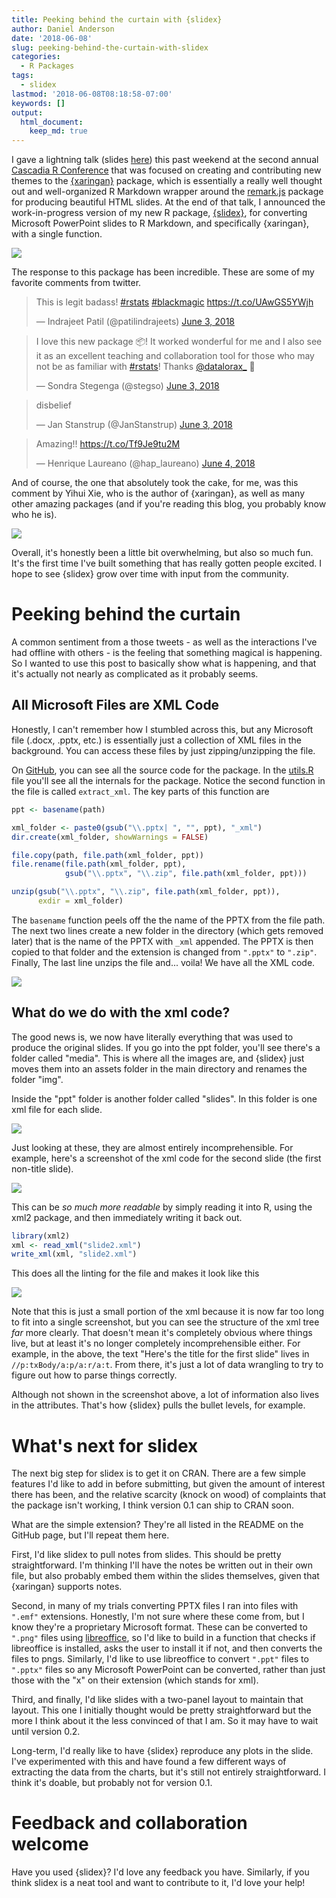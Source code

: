 ```yaml
---
title: Peeking behind the curtain with {slidex}
author: Daniel Anderson
date: '2018-06-08'
slug: peeking-behind-the-curtain-with-slidex
categories:
  - R Packages
tags:
  - slidex
lastmod: '2018-06-08T08:18:58-07:00'
keywords: []
output: 
  html_document:
    keep_md: true
---
```


I gave a lightning talk (slides [here](http://www.datalorax.com/talks/cascadia18/)) this past weekend at the second annual [Cascadia R Conference](https://cascadiarconf.com) that was focused on creating and contributing new themes to the [{xaringan}](https://github.com/yihui/xaringan) package, which is essentially a really well thought out and well-organized R Markdown wrapper around the [remark.js](https://github.com/gnab/remark) package for producing beautiful HTML slides. At the end of that talk, I announced the work-in-progress version of my new R package, [{slidex}](https://github.com/datalorax/slidex), for converting Microsoft PowerPoint slides to R Markdown, and specifically {xaringan}, with a single function. 

<img src="https://github.com/datalorax/slidex/raw/master/docs/slidex-preview.gif"/>

The response to this package has been incredible. These are some of my favorite comments from twitter.

<blockquote class="twitter-tweet" data-lang="en"><p lang="en" dir="ltr">This is legit badass! <a href="https://twitter.com/hashtag/rstats?src=hash&amp;ref_src=twsrc%5Etfw">#rstats</a> <a href="https://twitter.com/hashtag/blackmagic?src=hash&amp;ref_src=twsrc%5Etfw">#blackmagic</a> <a href="https://t.co/UAwGS5YWjh">https://t.co/UAwGS5YWjh</a></p>&mdash; Indrajeet Patil (@patilindrajeets) <a href="https://twitter.com/patilindrajeets/status/1003282765763305472?ref_src=twsrc%5Etfw">June 3, 2018</a></blockquote> <script async src="https://platform.twitter.com/widgets.js" charset="utf-8"></script> 

<blockquote class="twitter-tweet" data-lang="en"><p lang="en" dir="ltr">I love this new package 📦! It worked wonderful for me and I also see it as an excellent teaching and collaboration tool for those who may not be as familiar with <a href="https://twitter.com/hashtag/rstats?src=hash&amp;ref_src=twsrc%5Etfw">#rstats</a>! Thanks <a href="https://twitter.com/datalorax_?ref_src=twsrc%5Etfw">@datalorax_</a> 👏</p>&mdash; Sondra Stegenga (@stegso) <a href="https://twitter.com/stegso/status/1003287890065932288?ref_src=twsrc%5Etfw">June 3, 2018</a></blockquote> <script async src="https://platform.twitter.com/widgets.js" charset="utf-8"></script> 

<blockquote class="twitter-tweet" data-lang="en"><p lang="nl" dir="ltr">disbelief</p>&mdash; Jan Stanstrup (@JanStanstrup) <a href="https://twitter.com/JanStanstrup/status/1003390986964389898?ref_src=twsrc%5Etfw">June 3, 2018</a></blockquote> <script async src="https://platform.twitter.com/widgets.js" charset="utf-8"></script> 

<blockquote class="twitter-tweet" data-lang="en"><p lang="en" dir="ltr">Amazing!! <a href="https://t.co/Tf9Je9tu2M">https://t.co/Tf9Je9tu2M</a></p>&mdash; Henrique Laureano (@hap_laureano) <a href="https://twitter.com/hap_laureano/status/1003617692400738304?ref_src=twsrc%5Etfw">June 4, 2018</a></blockquote> <script async src="https://platform.twitter.com/widgets.js" charset="utf-8"></script> 


And of course, the one that absolutely took the cake, for me, was this comment by Yihui Xie, who is the author of {xaringan}, as well as many other amazing packages (and if you're reading this blog, you probably know who he is).

![](../2018-06-08-peeking-behind-the-curtain-with-slidex_files/img/yihui-comment.png)

Overall, it's honestly been a little bit overwhelming, but also so much fun. It's the first time I've built something that has really gotten people excited. I hope to see {slidex} grow over time with input from the community.

# Peeking behind the curtain
A common sentiment from a those tweets - as well as the interactions I've had offline with others - is the feeling that something magical is happening. So I wanted to use this post to basically show what is happening, and that it's actually not nearly as complicated as it probably seems.

## All Microsoft Files are XML Code
Honestly, I can't remember how I stumbled across this, but any Microsoft file (.docx, .pptx, etc.) is essentially just a collection of XML files in the background. You can access these files by just zipping/unzipping the file. 

On [GitHub](https://github.com/datalorax/slidex/), you can see all the source code for the package. In the [utils.R](https://github.com/datalorax/slidex/blob/master/R/utils.R) file you'll see all the internals for the package. Notice the second function in the file is called `extract_xml`. The key parts of this function are


```r
ppt <- basename(path)

xml_folder <- paste0(gsub("\\.pptx| ", "", ppt), "_xml")
dir.create(xml_folder, showWarnings = FALSE)

file.copy(path, file.path(xml_folder, ppt))
file.rename(file.path(xml_folder, ppt),
            gsub("\\.pptx", "\\.zip", file.path(xml_folder, ppt)))

unzip(gsub("\\.pptx", "\\.zip", file.path(xml_folder, ppt)), 
      exdir = xml_folder)
```

The `basename` function peels off the the name of the PPTX from the file path. The next two lines create a new folder in the directory (which gets removed later) that is the name of the PPTX with `_xml` appended. The PPTX is then copied to that folder and the extension is changed from `".pptx"` to `".zip"`. Finally, The last line unzips the file and... voila! We have all the XML code.

![](../2018-06-08-peeking-behind-the-curtain-with-slidex_files/img/xml-code.png)

## What do we do with the xml code?
The good news is, we now have literally everything that was used to produce the original slides. If you go into the ppt folder, you'll see there's a folder called "media". This is where all the images are, and {slidex} just moves them into an assets folder in the main directory and renames the folder "img". 

Inside the "ppt" folder is another folder called "slides". In this folder is one xml file for each slide. 

![](../2018-06-08-peeking-behind-the-curtain-with-slidex_files/img/slide-xml.png)

Just looking at these, they are almost entirely incomprehensible. For example, here's a screenshot of the xml code for the second slide (the first non-title slide).

![](../2018-06-08-peeking-behind-the-curtain-with-slidex_files/img/jumbled-xml.png)

This can be *so much more readable* by simply reading it into R, using the xml2 package, and then immediately writing it back out.


```r
library(xml2)
xml <- read_xml("slide2.xml")
write_xml(xml, "slide2.xml")
```

This does all the linting for the file and makes it look like this

![](../2018-06-08-peeking-behind-the-curtain-with-slidex_files/img/linted-xml.png)

Note that this is just a small portion of the xml because it is now far too long to fit into a single screenshot, but you can see the structure of the xml tree *far* more clearly. That doesn't mean it's completely obvious where things live, but at least it's no longer completely incomprehensible either. For example, in the above, the text "Here's the title for the first slide" lives in `//p:txBody/a:p/a:r/a:t`. From there, it's just a lot of data wrangling to try to figure out how to parse things correctly.

Although not shown in the screenshot above, a lot of information also lives in the attributes. That's how {slidex} pulls the bullet levels, for example. 

# What's next for slidex
The next big step for slidex is to get it on CRAN. There are a few simple features I'd like to add in before submitting, but given the amount of interest there has been, and the relative scarcity (knock on wood) of complaints that the package isn't working, I think version 0.1 can ship to CRAN soon.

What are the simple extension? They're all listed in the README on the GitHub page, but I'll repeat them here. 

First, I'd like slidex to pull notes from slides. This should be pretty straightforward. I'm thinking I'll have the notes be written out in their own file, but also probably embed them within the slides themselves, given that {xaringan} supports notes.

Second, in many of my trials converting PPTX files I ran into files with `".emf"` extensions. Honestly, I'm not sure where these come from, but I know they're a proprietary Microsoft format. These can be converted to `".png"` files using [libreoffice](https://www.libreoffice.org), so I'd like to build in a function that checks if libreoffice is installed, asks the user to install it if not, and then converts the files to pngs. Similarly, I'd like to use libreoffice to convert `".ppt"` files to `".pptx"` files so any Microsoft PowerPoint can be converted, rather than just those with the "x" on their extension (which stands for xml).

Third, and finally, I'd like slides with a two-panel layout to maintain that layout. This one I initially thought would be pretty straightforward but the more I think about it the less convinced of that I am. So it may have to wait until version 0.2.

Long-term, I'd really like to have {slidex} reproduce any plots in the slide. I've experimented with this and have found a few different ways of extracting the data from the charts, but it's still not entirely straightforward. I think it's doable, but probably not for version 0.1.

# Feedback and collaboration welcome
Have you used {slidex}? I'd love any feedback you have. Similarly, if you think slidex is a neat tool and want to contribute to it, I'd love your help!
